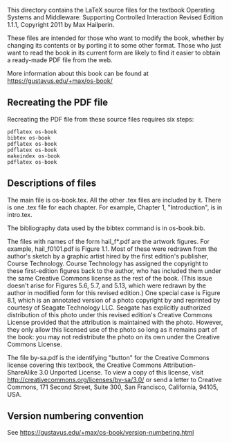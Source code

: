 This directory contains the LaTeX source files for the textbook
Operating Systems and Middleware: Supporting Controlled Interaction
Revised Edition 1.1.1, Copyright 2011 by Max Hailperin.

These files are intended for those who want to modify the book,
whether by changing its contents or by porting it to some other
format. Those who just want to read the book in its current form are
likely to find it easier to obtain a ready-made PDF file from the web.

More information about this book can be found at
https://gustavus.edu/+max/os-book/

## Recreating the PDF file

Recreating the PDF file from these source files requires six steps:

    pdflatex os-book
    bibtex os-book
    pdflatex os-book
    pdflatex os-book
    makeindex os-book
    pdflatex os-book

## Descriptions of files

The main file is os-book.tex.  All the other .tex files are included
by it.  There is one .tex file for each chapter.  For example,
Chapter 1, "Introduction", is in intro.tex.

The bibliography data used by the bibtex command is in os-book.bib.

The files with names of the form hail_f*.pdf are the artwork figures.
For example, hail_f0101.pdf is Figure 1.1.  Most of these were redrawn
from the author's sketch by a graphic artist hired by the first
edition's publisher, Course Technology. Course Technology has assigned
the copyright to these first-edition figures back to the author, who
has included them under the same Creative Commons license as the rest
of the book. (This issue doesn't arise for Figures 5.6, 5.7, and 5.13,
which were redrawn by the author in modified form for this revised
edition.)  One special case is Figure 8.1, which is an annotated
version of a photo copyright by and reprinted by courtesy of Seagate
Technology LLC.  Seagate has explicitly authorized distribution of
this photo under this revised edition's Creative Commons License
provided that the attribution is maintained with the photo.  However,
they only allow this licensed use of the photo so long as it remains
part of the book: you may not redistribute the photo on its own under
the Creative Commons License.

The file by-sa.pdf is the identifying "button" for the Creative
Commons license covering this textbook, the Creative Commons
Attribution-ShareAlike 3.0 Unported License. To view a copy of this
license, visit http://creativecommons.org/licenses/by-sa/3.0/ or send
a letter to Creative Commons, 171 Second Street, Suite 300, San
Francisco, California, 94105, USA.

## Version numbering convention

See https://gustavus.edu/+max/os-book/version-numbering.html
